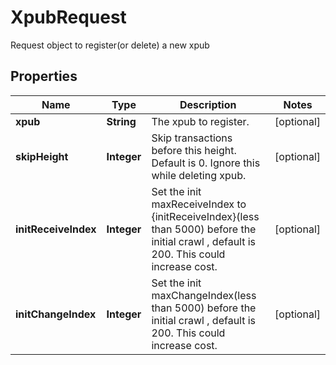 

# XpubRequest

Request object to register(or delete) a new xpub
## Properties

Name | Type | Description | Notes
------------ | ------------- | ------------- | -------------
**xpub** | **String** | The xpub to register. |  [optional]
**skipHeight** | **Integer** | Skip transactions before this height. Default is 0. Ignore this while deleting xpub. |  [optional]
**initReceiveIndex** | **Integer** | Set the init maxReceiveIndex to {initReceiveIndex}(less than 5000) before the initial crawl , default is 200. This could increase cost. |  [optional]
**initChangeIndex** | **Integer** | Set the init maxChangeIndex(less than 5000) before the initial crawl , default is 200. This could increase cost. |  [optional]



